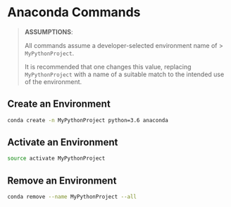 <!-- TITLE: Helpful Anaconda Commands -->

<!-- SUBTITLE: Cheat sheet for Anaconda -->

# Anaconda Commands

> **ASSUMPTIONS**:
>
> All commands assume a developer-selected environment name of > `MyPythonProject`.
>
> It is recommended that one changes this value, replacing `MyPythonProject` with a name of a suitable match to the intended use of the environment.

## Create an Environment

```bash
conda create -n MyPythonProject python=3.6 anaconda
```

## Activate an Environment

```bash
source activate MyPythonProject
```

## Remove an Environment

```bash
conda remove --name MyPythonProject --all
```
